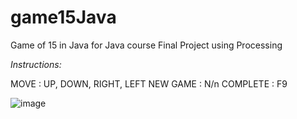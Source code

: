 # game15Java
Game of 15 in Java for Java course Final Project
using Processing

_Instructions:_

MOVE     : UP, DOWN, RIGHT, LEFT
NEW GAME : N/n
COMPLETE : F9

![image](https://user-images.githubusercontent.com/34050903/171151512-5f484dcc-d4e8-49b1-ac35-9ca95eb45a0a.png)


